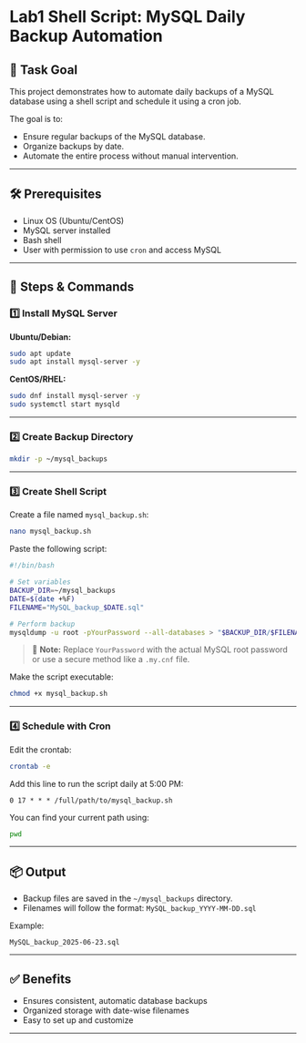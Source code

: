 #  Lab1 Shell Script: MySQL Daily Backup Automation

## 📌 Task Goal

This project demonstrates how to automate daily backups of a MySQL database using a shell script and schedule it using a cron job.

The goal is to:
- Ensure regular backups of the MySQL database.
- Organize backups by date.
- Automate the entire process without manual intervention.

---

## 🛠️ Prerequisites

- Linux OS (Ubuntu/CentOS)
- MySQL server installed
- Bash shell
- User with permission to use `cron` and access MySQL

---

## 📂 Steps & Commands

### 1️⃣ Install MySQL Server

**Ubuntu/Debian:**
```bash
sudo apt update
sudo apt install mysql-server -y
```

**CentOS/RHEL:**
```bash
sudo dnf install mysql-server -y
sudo systemctl start mysqld
```

---

### 2️⃣ Create Backup Directory

```bash
mkdir -p ~/mysql_backups
```

---

### 3️⃣ Create Shell Script

Create a file named `mysql_backup.sh`:
```bash
nano mysql_backup.sh
```

Paste the following script:

```bash
#!/bin/bash

# Set variables
BACKUP_DIR=~/mysql_backups
DATE=$(date +%F)
FILENAME="MySQL_backup_$DATE.sql"

# Perform backup
mysqldump -u root -pYourPassword --all-databases > "$BACKUP_DIR/$FILENAME"
```

> 🔐 **Note:** Replace `YourPassword` with the actual MySQL root password or use a secure method like a `.my.cnf` file.

Make the script executable:
```bash
chmod +x mysql_backup.sh
```

---

### 4️⃣ Schedule with Cron

Edit the crontab:
```bash
crontab -e
```

Add this line to run the script daily at 5:00 PM:
```
0 17 * * * /full/path/to/mysql_backup.sh
```

You can find your current path using:
```bash
pwd
```

---

## 📦 Output

- Backup files are saved in the `~/mysql_backups` directory.
- Filenames will follow the format: `MySQL_backup_YYYY-MM-DD.sql`

Example:
```
MySQL_backup_2025-06-23.sql
```

---

## ✅ Benefits

- Ensures consistent, automatic database backups
- Organized storage with date-wise filenames
- Easy to set up and customize

---

